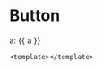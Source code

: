 # Button

<script setup>
import { ref} from 'vue'
const a = ref()
</script>

<script setup>
import CustomComponent from '../components/CustomComponent.vue'
</script>

a: {{ a }}

```vue demo
<template></template>
```
